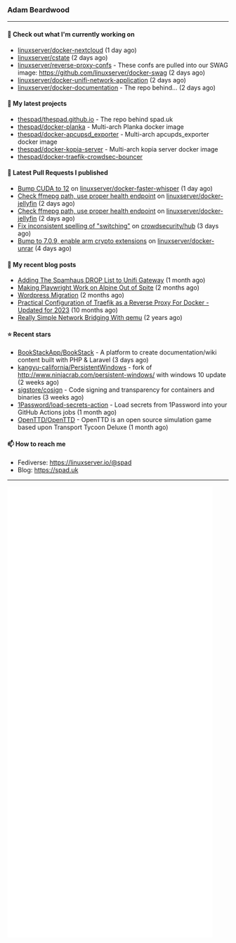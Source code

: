 ### Adam Beardwood
---
#### 👷 Check out what I'm currently working on

- [linuxserver/docker-nextcloud](https://github.com/linuxserver/docker-nextcloud) (1 day ago)
- [linuxserver/cstate](https://github.com/linuxserver/cstate) (2 days ago)
- [linuxserver/reverse-proxy-confs](https://github.com/linuxserver/reverse-proxy-confs) - These confs are pulled into our SWAG image: https://github.com/linuxserver/docker-swag (2 days ago)
- [linuxserver/docker-unifi-network-application](https://github.com/linuxserver/docker-unifi-network-application) (2 days ago)
- [linuxserver/docker-documentation](https://github.com/linuxserver/docker-documentation) - The repo behind... (2 days ago)

#### 🌱 My latest projects

- [thespad/thespad.github.io](https://github.com/thespad/thespad.github.io) - The repo behind spad.uk
- [thespad/docker-planka](https://github.com/thespad/docker-planka) - Multi-arch Planka docker image
- [thespad/docker-apcupsd_exporter](https://github.com/thespad/docker-apcupsd_exporter) - Multi-arch apcupds_exporter docker image
- [thespad/docker-kopia-server](https://github.com/thespad/docker-kopia-server) - Multi-arch kopia server docker image 
- [thespad/docker-traefik-crowdsec-bouncer](https://github.com/thespad/docker-traefik-crowdsec-bouncer)

#### 🔨 Latest Pull Requests I published

- [Bump CUDA to 12](https://github.com/linuxserver/docker-faster-whisper/pull/16) on [linuxserver/docker-faster-whisper](https://github.com/linuxserver/docker-faster-whisper) (1 day ago)
- [Check ffmepg path, use proper health endpoint](https://github.com/linuxserver/docker-jellyfin/pull/249) on [linuxserver/docker-jellyfin](https://github.com/linuxserver/docker-jellyfin) (2 days ago)
- [Check ffmepg path, use proper health endpoint](https://github.com/linuxserver/docker-jellyfin/pull/248) on [linuxserver/docker-jellyfin](https://github.com/linuxserver/docker-jellyfin) (2 days ago)
- [Fix inconsistent spelling of &#34;switching&#34;](https://github.com/crowdsecurity/hub/pull/1045) on [crowdsecurity/hub](https://github.com/crowdsecurity/hub) (3 days ago)
- [Bump to 7.0.9, enable arm crypto extensions](https://github.com/linuxserver/docker-unrar/pull/8) on [linuxserver/docker-unrar](https://github.com/linuxserver/docker-unrar) (4 days ago)

#### 📜 My recent blog posts

- [Adding The Spamhaus DROP List to Unifi Gateway](https://www.spad.uk/posts/adding-spamhaus-drop-list-to-unifi-gateway/) (1 month ago)
- [Making Playwright Work on Alpine Out of Spite](https://www.spad.uk/posts/making-playwright-work-on-alpine-out-of-spite/) (2 months ago)
- [Wordpress Migration](https://www.spad.uk/posts/wordpress-migration/) (2 months ago)
- [Practical Configuration of Traefik as a Reverse Proxy For Docker - Updated for 2023](https://www.spad.uk/posts/practical-configuration-of-traefik-as-a-reverse-proxy-for-docker-updated-for-2023/) (10 months ago)
- [Really Simple Network Bridging With qemu](https://www.spad.uk/posts/really-simple-network-bridging-with-qemu/) (2 years ago)

#### ⭐ Recent stars

- [BookStackApp/BookStack](https://github.com/BookStackApp/BookStack) - A platform to create documentation/wiki content built with PHP &amp; Laravel (3 days ago)
- [kangyu-california/PersistentWindows](https://github.com/kangyu-california/PersistentWindows) - fork of http://www.ninjacrab.com/persistent-windows/ with windows 10 update (2 weeks ago)
- [sigstore/cosign](https://github.com/sigstore/cosign) - Code signing and transparency for containers and binaries (3 weeks ago)
- [1Password/load-secrets-action](https://github.com/1Password/load-secrets-action) - Load secrets from 1Password into your GitHub Actions jobs (1 month ago)
- [OpenTTD/OpenTTD](https://github.com/OpenTTD/OpenTTD) - OpenTTD is an open source simulation game based upon Transport Tycoon Deluxe (1 month ago)

#### 📫 How to reach me
- Fediverse: https://linuxserver.io/@spad
- Blog: https://spad.uk
---
<img src="https://raw.githubusercontent.com/thespad/thespad/main/github-metrics.svg">
